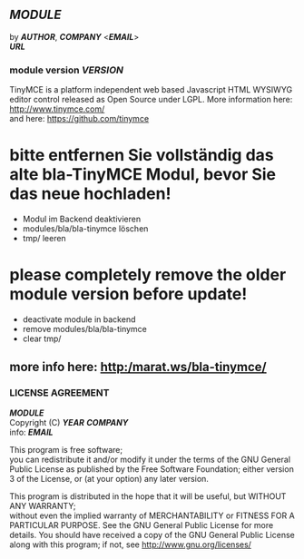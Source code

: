 ## ___MODULE___
by ___AUTHOR___, ___COMPANY___ <___EMAIL___>  
___URL___
### module version ___VERSION___

TinyMCE is a platform independent web based Javascript HTML WYSIWYG editor control released as Open Source under LGPL.
More information here: http://www.tinymce.com/  
and here: https://github.com/tinymce

#  bitte entfernen Sie vollständig das alte bla-TinyMCE Modul, bevor Sie das neue hochladen!
  * Modul im Backend deaktivieren
  * modules/bla/bla-tinymce löschen
  * tmp/ leeren
  
#  please completely remove the older module version before update!
  * deactivate module in backend
  * remove modules/bla/bla-tinymce
  * clear tmp/

## more info here: [http:/marat.ws/bla-tinymce/](http:/marat.ws/bla-tinymce/)

### LICENSE AGREEMENT
   ___MODULE___  
   Copyright (C) ___YEAR___ ___COMPANY___  
   info:  ___EMAIL___  
  
   This program is free software;  
   you can redistribute it and/or modify it under the terms of the GNU General Public License as published by the Free Software Foundation;
   either version 3 of the License, or (at your option) any later version.
  
   This program is distributed in the hope that it will be useful, but WITHOUT ANY WARRANTY;  
   without even the implied warranty of MERCHANTABILITY or FITNESS FOR A PARTICULAR PURPOSE. See the GNU General Public License for more details.
   You should have received a copy of the GNU General Public License along with this program; if not, see <http://www.gnu.org/licenses/>
